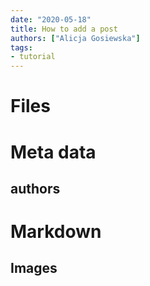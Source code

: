```yaml
---
date: "2020-05-18"
title: How to add a post
authors: ["Alicja Gosiewska"]
tags:
- tutorial
---
```


# Files


# Meta data

## authors



# Markdown

## Images
